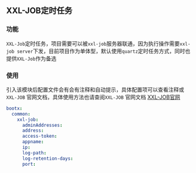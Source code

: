 ## XXL-JOB定时任务
### 功能
`XXL-Job`定时任务，项目需要可以被`xxl-job`服务器联通，因为执行操作需要`xxl-job server`下发，目前项目作为单体型，默认使用`quartz`定时任务方式，同时也提供`XXL-Job`作为备选
### 使用
引入该模块后配置文件会有会有注释和自动提示，具体配置项可以查看注释或`XXL-JOB` 官网文档，具体使用方法也请查阅`XXL-JOB` 官网文档
[XXL-JOB官网](https://www.xuxueli.com/xxl-job/)

```yaml
bootx:
  common:
    xxl-job:
      adminAddresses: 
      address: 
      access-token: 
      appname: 
      ip: 
      log-path: 
      log-retention-days: 
      port:
```
